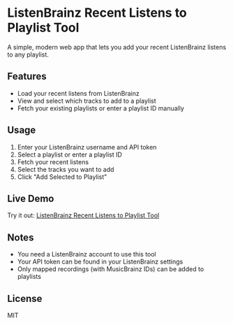 # ListenBrainz Recent Listens to Playlist Tool

A simple, modern web app that lets you add your recent ListenBrainz listens to any playlist. 

## Features

- Load your recent listens from ListenBrainz
- View and select which tracks to add to a playlist
- Fetch your existing playlists or enter a playlist ID manually

## Usage

1. Enter your ListenBrainz username and API token
2. Select a playlist or enter a playlist ID
3. Fetch your recent listens
4. Select the tracks you want to add
5. Click "Add Selected to Playlist"

## Live Demo

Try it out: [ListenBrainz Recent Listens to Playlist Tool](https://yogo9.github.io/listenbrainz-recent-listens-to-playlist/)

## Notes

- You need a ListenBrainz account to use this tool
- Your API token can be found in your ListenBrainz settings
- Only mapped recordings (with MusicBrainz IDs) can be added to playlists

## License

MIT
